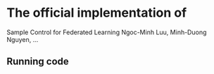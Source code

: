 # The official implementation of 
Sample Control for Federated Learning
Ngoc-Minh Luu, Minh-Duong Nguyen, ...

## Running code
